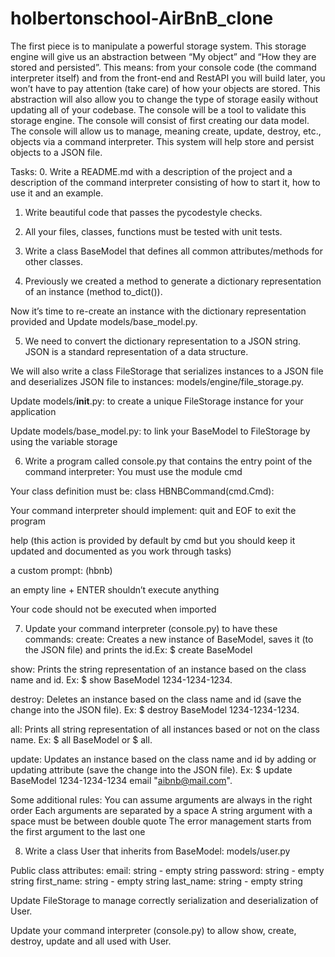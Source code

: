 # holbertonschool-AirBnB_clone
The first piece is to manipulate a powerful storage system. This storage engine will give us an abstraction between “My object” and “How they are stored and persisted”. This means: from your console code (the command interpreter itself) and from the front-end and RestAPI you will build later, you won’t have to pay attention (take care) of how your objects are stored.
This abstraction will also allow you to change the type of storage easily without updating all of your codebase.
The console will be a tool to validate this storage engine. The console will consist of first creating our data model. The console will allow us to manage, meaning create, update, destroy, etc., objects via a command interpreter. This system will help store and persist objects to a JSON file.

Tasks:
0. Write a README.md with a description of the project and a description of the command interpreter consisting of how to start it, how to use it and an example.

1. Write beautiful code that passes the pycodestyle checks.

2. All your files, classes, functions must be tested with unit tests.

3. Write a class BaseModel that defines all common attributes/methods for other classes.

4. Previously we created a method to generate a dictionary representation of an instance (method to_dict()).

Now it’s time to re-create an instance with the dictionary representation provided and Update models/base_model.py.


5. We need to convert the dictionary representation to a JSON string. JSON is a standard representation of a data structure.

We will also write a class FileStorage that serializes instances to a JSON file and deserializes JSON file to instances:
models/engine/file_storage.py.

Update models/__init__.py: to create a unique FileStorage instance for your application

Update models/base_model.py: to link your BaseModel to FileStorage by using the variable storage


6. Write a program called console.py that contains the entry point of the command interpreter:
You must use the module cmd

Your class definition must be: class HBNBCommand(cmd.Cmd):

Your command interpreter should implement:
quit and EOF to exit the program

help (this action is provided by default by cmd but you should keep it updated and documented as you work through tasks)

a custom prompt: (hbnb)

an empty line + ENTER shouldn’t execute anything

Your code should not be executed when imported


7. Update your command interpreter (console.py) to have these commands:
create: Creates a new instance of BaseModel, saves it (to the JSON file) and prints the id.Ex: $ create BaseModel

show: Prints the string representation of an instance based on the class name and id.
Ex: $ show BaseModel 1234-1234-1234.

destroy: Deletes an instance based on the class name and id (save the change into the JSON file).
Ex: $ destroy BaseModel 1234-1234-1234.

all: Prints all string representation of all instances based or not on the class name.
Ex: $ all BaseModel or $ all.

update: Updates an instance based on the class name and id by adding or updating attribute (save the change into the JSON file).
Ex: $ update BaseModel 1234-1234-1234 email "aibnb@mail.com".

Some additional rules:
You can assume arguments are always in the right order
Each arguments are separated by a space
A string argument with a space must be between double quote
The error management starts from the first argument to the last one


8. Write a class User that inherits from BaseModel:
models/user.py

Public class attributes:
email: string - empty string
password: string - empty string
first_name: string - empty string
last_name: string - empty string

Update FileStorage to manage correctly serialization and deserialization of User.

Update your command interpreter (console.py) to allow show, create, destroy, update and all used with User.
